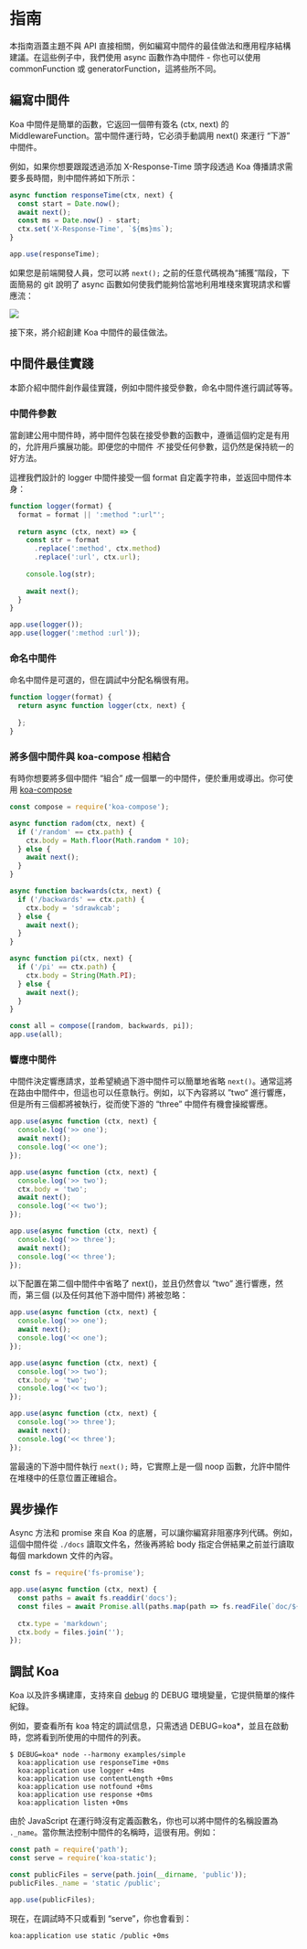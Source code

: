# 指南

本指南涵蓋主題不與 API 直接相關，例如編寫中間件的最佳做法和應用程序結構建議。在這些例子中，我們使用 async 函數作為中間件 - 你也可以使用 commonFunction 或 generatorFunction，這將些所不同。

## 編寫中間件

Koa 中間件是簡單的函數，它返回一個帶有簽名 (ctx, next) 的 MiddlewareFunction。當中間件運行時，它必須手動調用 next() 來運行 “下游” 中間件。

例如，如果你想要跟蹤透過添加 X-Response-Time 頭字段透過 Koa 傳播請求需要多長時間，則中間件將如下所示：

```javascript
async function responseTime(ctx, next) {
  const start = Date.now();
  await next();
  const ms = Date.now() - start;
  ctx.set('X-Response-Time', `${ms}ms`);
}

app.use(responseTime);
```

如果您是前端開發人員，您可以將 `next();` 之前的任意代碼視為“捕獲”階段，下面簡易的 git 說明了 async 函數如何使我們能夠恰當地利用堆棧來實現請求和響應流：


![](https://raw.githubusercontent.com/demopark/koa-docs-Zh-CN/master/middleware.gif)

接下來，將介紹創建 Koa 中間件的最佳做法。

## 中間件最佳實踐

本節介紹中間件創作最佳實踐，例如中間件接受參數，命名中間件進行調試等等。

### 中間件參數

當創建公用中間件時，將中間件包裝在接受參數的函數中，遵循這個約定是有用的，允許用戶擴展功能。即便您的中間件 _不_ 接受任何參數，這仍然是保持統一的好方法。

這裡我們設計的 logger 中間件接受一個 format 自定義字符串，並返回中間件本身：

```javascript
function logger(format) {
  format = format || ':method ":url"';
  
  return async (ctx, next) => {
    const str = format
      .replace(':method', ctx.method)
      .replace(':url', ctx.url);
    
    console.log(str);
    
    await next();
  }
}

app.use(logger());
app.use(logger(':method :url'));
```

### 命名中間件

命名中間件是可選的，但在調試中分配名稱很有用。

```javascript
function logger(format) {
  return async function logger(ctx, next) {
    
  };
}
```

### 將多個中間件與 koa-compose 相結合

有時你想要將多個中間件 “組合” 成一個單一的中間件，便於重用或導出。你可使用 [koa-compose](https://github.com/koajs/compose)

```javascript
const compose = require('koa-compose');

async function radom(ctx, next) {
  if ('/random' == ctx.path) {
    ctx.body = Math.floor(Math.random * 10);
  } else {
    await next();
  }
}

async function backwards(ctx, next) {
  if ('/backwards' == ctx.path) {
    ctx.body = 'sdrawkcab';
  } else {
    await next();
  }
}

async function pi(ctx, next) {
  if ('/pi' == ctx.path) {
    ctx.body = String(Math.PI);
  } else {
    await next();
  }
}

const all = compose([random, backwards, pi]);
app.use(all);
```

### 響應中間件

中間件決定響應請求，並希望繞過下游中間件可以簡單地省略 `next()`。通常這將在路由中間件中，但這也可以任意執行。例如，以下內容將以 ”two“ 進行響應，但是所有三個都將被執行，從而使下游的 “three” 中間件有機會操縱響應。

```javascript
app.use(async function (ctx, next) {
  console.log('>> one');
  await next();
  console.log('<< one');
});

app.use(async function (ctx, next) {
  console.log('>> two');
  ctx.body = 'two';
  await next();
  console.log('<< two');
});

app.use(async function (ctx, next) {
  console.log('>> three');
  await next();
  console.log('<< three');
});
```

以下配置在第二個中間件中省略了 next()，並且仍然會以 “two” 進行響應，然而，第三個 (以及任何其他下游中間件) 將被忽略：

```javascript
app.use(async function (ctx, next) {
  console.log('>> one');
  await next();
  console.log('<< one');
});

app.use(async function (ctx, next) {
  console.log('>> two');
  ctx.body = 'two';
  console.log('<< two');
});

app.use(async function (ctx, next) {
  console.log('>> three');
  await next();
  console.log('<< three');
});
```

當最遠的下游中間件執行 `next();` 時，它實際上是一個 noop 函數，允許中間件在堆棧中的任意位置正確組合。

## 異步操作

Async 方法和 promise 來自 Koa 的底層，可以讓你編寫非阻塞序列代碼。例如，這個中間件從 `./docs` 讀取文件名，然後再將給 body 指定合併結果之前並行讀取每個 markdown 文件的內容。

```javascript
const fs = require('fs-promise');

app.use(async function (ctx, next) {
  const paths = await fs.readdir('docs');
  const files = await Promise.all(paths.map(path => fs.readFile(`doc/${path}`, 'utf-8')));
  
  ctx.type = 'markdown';
  ctx.body = files.join('');
});
```

## 調試 Koa

Koa 以及許多構建庫，支持來自 [debug](https://github.com/visionmedia/debug) 的 DEBUG 環境變量，它提供簡單的條件紀錄。

例如，要查看所有 koa 特定的調試信息，只需透過 DEBUG=koa*，並且在啟動時，您將看到所使用的中間件的列表。

```shell
$ DEBUG=koa* node --harmony examples/simple
  koa:application use responseTime +0ms
  koa:application use logger +4ms
  koa:application use contentLength +0ms
  koa:application use notfound +0ms
  koa:application use response +0ms
  koa:application listen +0ms
```

由於 JavaScript 在運行時沒有定義函數名，你也可以將中間件的名稱設置為 `._name`。當你無法控制中間件的名稱時，這很有用。例如：

```javascript
const path = require('path');
const serve = require('koa-static');

const publicFiles = serve(path.join(__dirname, 'public'));
publicFiles._name = 'static /public';

app.use(publicFiles);
```

現在，在調試時不只或看到 “serve”，你也會看到：

```shell
koa:application use static /public +0ms
```